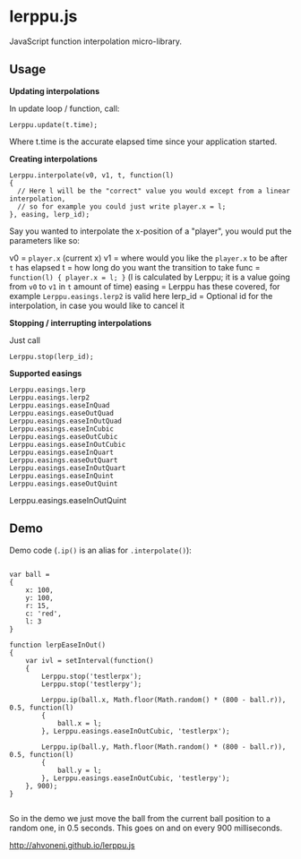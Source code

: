# lerppu.js

JavaScript function interpolation micro-library.

## Usage

**Updating interpolations**

In update loop / function, call:

```
Lerppu.update(t.time);
```

Where t.time is the accurate elapsed time since your application started.

**Creating interpolations**

```
Lerppu.interpolate(v0, v1, t, function(l)
{
  // Here l will be the "correct" value you would except from a linear interpolation,
  // so for example you could just write player.x = l;
}, easing, lerp_id);
```

Say you wanted to interpolate the x-position of a "player", you would put the parameters like so:

v0 = `player.x` (current x)
v1 = where would you like the `player.x` to be after `t` has elapsed
t = how long do you want the transition to take
func = `function(l) { player.x = l; }` (l is calculated by Lerppu; it is a value going from `v0` to `v1` in `t` amount of time)
easing = Lerppu has these covered, for example `Lerppu.easings.lerp2` is valid here
lerp_id = Optional id for the interpolation, in case you would like to cancel it

**Stopping / interrupting interpolations**

Just call

```
Lerppu.stop(lerp_id);
```

**Supported easings**

```
Lerppu.easings.lerp
Lerppu.easings.lerp2
Lerppu.easings.easeInQuad
Lerppu.easings.easeOutQuad
Lerppu.easings.easeInOutQuad
Lerppu.easings.easeInCubic
Lerppu.easings.easeOutCubic
Lerppu.easings.easeInOutCubic
Lerppu.easings.easeInQuart
Lerppu.easings.easeOutQuart
Lerppu.easings.easeInOutQuart
Lerppu.easings.easeInQuint
Lerppu.easings.easeOutQuint

```
Lerppu.easings.easeInOutQuint

## Demo

Demo code (`.ip()` is an alias for `.interpolate()`):

```

var ball =
{
	x: 100,
	y: 100,
	r: 15,
	c: 'red',
	l: 3
}

function lerpEaseInOut()
{
	var ivl = setInterval(function()
	{
		Lerppu.stop('testlerpx');
		Lerppu.stop('testlerpy');

		Lerppu.ip(ball.x, Math.floor(Math.random() * (800 - ball.r)), 0.5, function(l)
		{
			ball.x = l;
		}, Lerppu.easings.easeInOutCubic, 'testlerpx');

		Lerppu.ip(ball.y, Math.floor(Math.random() * (800 - ball.r)), 0.5, function(l)
		{
			ball.y = l;
		}, Lerppu.easings.easeInOutCubic, 'testlerpy');
	}, 900);
}
			
```

So in the demo we just move the ball from the current ball position to a random one, in 0.5 seconds. This goes on and on every 900 milliseconds.

http://ahvonenj.github.io/lerppu.js

